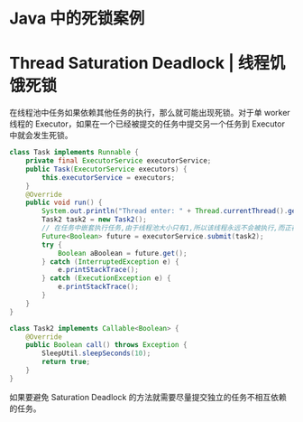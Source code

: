 # Java 中的死锁案例

# Thread Saturation Deadlock | 线程饥饿死锁

在线程池中任务如果依赖其他任务的执行，那么就可能出现死锁。对于单 worker 线程的 Executor，如果在一个已经被提交的任务中提交另一个任务到 Executor 中就会发生死锁。

```java
class Task implements Runnable {
    private final ExecutorService executorService;
    public Task(ExecutorService executors) {
        this.executorService = executors;
    }
    @Override
    public void run() {
        System.out.println("Thread enter: " + Thread.currentThread().getName()    );
        Task2 task2 = new Task2();
        // 在任务中嵌套执行任务,由于线程池大小只有1,所以该线程永远不会被执行,而正在执行的线程也一直无法返回,这就照成了saturation deadlock
        Future<Boolean> future = executorService.submit(task2);
        try {
            Boolean aBoolean = future.get();
        } catch (InterruptedException e) {
            e.printStackTrace();
        } catch (ExecutionException e) {
            e.printStackTrace();
        }
    }
}

class Task2 implements Callable<Boolean> {
    @Override
    public Boolean call() throws Exception {
        SleepUtil.sleepSeconds(10);
        return true;
    }
}
```

如果要避免 Saturation Deadlock 的方法就需要尽量提交独立的任务不相互依赖的任务。
